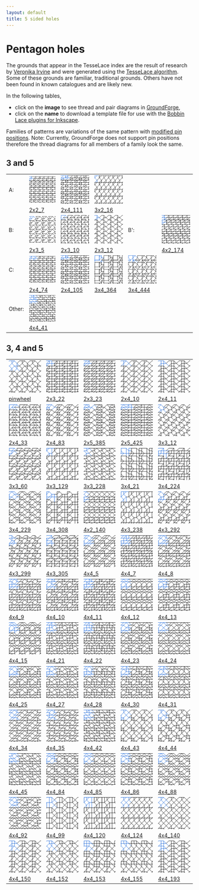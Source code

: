 ```yaml
---
layout: default
title: 5 sided holes
---
```


[TesseLace.com]: https://tesselace.com
[GroundForge]: /GroundForge/tiles.html

Pentagon holes
===================

The grounds that appear in the TesseLace index are the result of research by [Veronika Irvine](https://tesselace.com/about) and were generated using the [TesseLace algorithm](https://tesselace.com/research/bridges2012/).  Some of these grounds are familiar, traditional grounds.  Others have not been found in known catalogues and are likely new.

In the following tables, 
* click on the **image** to see thread and pair diagrams in [GroundForge],
* click on the **name** to download a template file for use with the [Bobbin Lace plugins for Inkscape](https://tesselace.com/tools/inkscape-extension/).

Families of patterns are variations of the same pattern with [modified pin positions](/GroundForge/help/Reshape-Patterns).  Note: Currently, GroundForge does not support pin positions therefore the thread diagrams for all members of a family look the same.


3 and 5
--------

|    |    |    |    |    |    |
|:---|:---|:---|:---|:---|:---|
| A: |[![](tl/3_5/2x2_7.png)][2x2_7] | [![](tl/3_5/2x4_111.png)][2x4_111] | [![](tl/3_5/3x2_16.png)][3x2_16] | 
|    | <a href="tl/3_5/2x2_7.txt" download="2x2_7.txt">2x2_7</a> | <a href="tl/3_5/2x4_111.txt" download="2x4_111.txt">2x4_111</a> | <a href="tl/3_5/3x2_16.txt" download="3x2_16.txt">3x2_16</a> | 
| B: |[![](tl/3_5/2x3_5.png)][2x3_5] | [![](tl/3_5/2x3_10.png)][2x3_10] | [![](tl/3_5/2x3_12.png)][2x3_12] | B': | [![](tl/3_5/4x2_174.png)][4x2_174] | 
|    |<a href="tl/3_5/2x3_5.txt" download="2x3_5.txt">2x3_5</a> | <a href="tl/3_5/2x3_10.txt" download="2x3_10.txt">2x3_10</a> | <a href="tl/3_5/2x3_12.txt" download="2x3_12.txt">2x3_12</a> |  | <a href="tl/3_5/4x2_174.txt" download="4x2_174.txt">4x2_174</a>
|C: |[![](tl/3_5/2x4_74.png)][2x4_74] | [![](tl/3_5/2x4_105.png)][2x4_105] | [![](tl/3_5/3x4_364.png)][3x4_364] | [![](tl/3_5/3x4_444.png)][3x4_444]
|   |<a href="tl/3_5/2x4_74.txt" download="2x4_74.txt">2x4_74</a> | <a href="tl/3_5/2x4_105.txt" download="2x4_105.txt">2x4_105</a> | <a href="tl/3_5/3x4_364.txt" download="3x4_364.txt">3x4_364</a> | <a href="tl/3_5/3x4_444.txt" download="3x4_444.txt">3x4_444</a>
|Other: |[![](tl/3_5/4x4_41.png)][4x4_41] | 
|   |<a href="tl/3_5/4x4_41.txt" download="4x4_41.txt">4x4_41</a> | 

3, 4 and 5
----------

|     |     |     |     |     |
|:---|:---|:---|:---|:---|
[![](tl/3_4_5/pinwheel.png)][pinwheel] | [![](tl/3_4_5/2x3_22.png)][2x3_22] | [![](tl/3_4_5/2x3_23.png)][2x3_23] | [![](tl/3_4_5/2x4_10.png)][2x4_10] | [![](tl/3_4_5/2x4_11.png)][2x4_11]
<a href="tl/3_4_5/pinwheel.txt" download="pinwheel.txt">pinwheel</a> | <a href="tl/3_4_5/2x3_22.txt" download="2x3_22.txt">2x3_22</a> | <a href="tl/3_4_5/2x3_23.txt" download="2x3_23.txt">2x3_23</a> | <a href="tl/3_4_5/2x4_10.txt" download="2x4_10.txt">2x4_10</a> | <a href="tl/3_4_5/2x4_11.txt" download="2x4_11.txt">2x4_11</a>
[![](tl/3_4_5/2x4_33.png)][2x4_33] | [![](tl/3_4_5/2x4_83.png)][2x4_83] |  [![](tl/3_4_5/2x5_385.png)][2x5_385] | [![](tl/3_4_5/2x5_425.png)][2x5_425] | [![](tl/3_4_5/3x3_12.png)][3x3_12]
<a href="tl/3_4_5/2x4_33.txt" download="2x4_33.txt">2x4_33</a> | <a href="tl/3_4_5/2x4_83.txt" download="2x4_83.txt">2x4_83</a> | <a href="tl/3_4_5/2x5_385.txt" download="2x5_385.txt">2x5_385</a> | <a href="tl/3_4_5/2x5_425.txt" download="2x5_425.txt">2x5_425</a> | <a href="tl/3_4_5/3x3_12.txt" download="3x3_12.txt">3x3_12</a>
[![](tl/3_4_5/3x3_60.png)][3x3_60] | [![](tl/3_4_5/3x3_129.png)][3x3_129] | [![](tl/3_4_5/3x3_228.png)][3x3_228] | [![](tl/3_4_5/3x4_21.png)][3x4_21] | [![](tl/3_4_5/3x4_224.png)][3x4_224]
<a href="tl/3_4_5/3x3_60.txt" download="3x3_60.txt">3x3_60</a> | <a href="tl/3_4_5/3x3_129.txt" download="3x3_129.txt">3x3_129</a> | <a href="tl/3_4_5/3x3_228.txt" download="3x3_228.txt">3x3_228</a> | <a href="tl/3_4_5/3x4_21.txt" download="3x4_21.txt">3x4_21</a> |<a href="tl/3_4_5/3x4_224.txt" download="3x4_224.txt">3x4_224</a>
[![](tl/3_4_5/3x4_229.png)][3x4_229] | [![](tl/3_4_5/3x4_308.png)][3x4_308] | [![](tl/3_4_5/4x2_140.png)][4x2_140] | [![](tl/3_4_5/4x3_238.png)][4x3_238] | [![](tl/3_4_5/4x3_292.png)][4x3_292]
<a href="tl/3_4_5/3x4_229.txt" download="3x4_229.txt">3x4_229</a> | <a href="tl/3_4_5/3x4_308.txt" download="3x4_308.txt">3x4_308</a> | <a href="tl/3_4_5/4x2_140.txt" download="4x2_140.txt">4x2_140</a> | <a href="tl/3_4_5/4x3_238.txt" download="4x3_238.txt">4x3_238</a> | <a href="tl/3_4_5/4x3_292.txt" download="4x3_292.txt">4x3_292</a>
[![](tl/3_4_5/4x3_299.png)][4x3_299] | [![](tl/3_4_5/4x3_305.png)][4x3_305] | [![](tl/3_4_5/4x4_5.png)][4x4_5] | [![](tl/3_4_5/4x4_7.png)][4x4_7] | [![](tl/3_4_5/4x4_8.png)][4x4_8]
<a href="tl/3_4_5/4x3_299.txt" download="4x3_299.txt">4x3_299</a> | <a href="tl/3_4_5/4x3_305.txt" download="4x3_305.txt">4x3_305</a> | <a href="tl/3_4_5/4x4_5.txt" download="4x4_5.txt">4x4_5</a> | <a href="tl/3_4_5/4x4_7.txt" download="4x4_7.txt">4x4_7</a> | <a href="tl/3_4_5/4x4_8.txt" download="4x4_8.txt">4x4_8</a>
[![](tl/3_4_5/4x4_9.png)][4x4_9] | [![](tl/3_4_5/4x4_10.png)][4x4_10] | [![](tl/3_4_5/4x4_11.png)][4x4_11] | [![](tl/3_4_5/4x4_12.png)][4x4_12] | [![](tl/3_4_5/4x4_13.png)][4x4_13]
<a href="tl/3_4_5/4x4_9.txt" download="4x4_9.txt">4x4_9</a> | <a href="tl/3_4_5/4x4_10.txt" download="4x4_10.txt">4x4_10</a> | <a href="tl/3_4_5/4x4_11.txt" download="4x4_11.txt">4x4_11</a> | <a href="tl/3_4_5/4x4_12.txt" download="4x4_12.txt">4x4_12</a> | <a href="tl/3_4_5/4x4_13.txt" download="4x4_13.txt">4x4_13</a>
[![](tl/3_4_5/4x4_15.png)][4x4_15] | [![](tl/3_4_5/4x4_21.png)][4x4_21] | [![](tl/3_4_5/4x4_22.png)][4x4_22] | [![](tl/3_4_5/4x4_23.png)][4x4_23] | [![](tl/3_4_5/4x4_24.png)][4x4_24]
<a href="tl/3_4_5/4x4_15.txt" download="4x4_15.txt">4x4_15</a> | <a href="tl/3_4_5/4x4_21.txt" download="4x4_21.txt">4x4_21</a> | <a href="tl/3_4_5/4x4_22.txt" download="4x4_22.txt">4x4_22</a> | <a href="tl/3_4_5/4x4_23.txt" download="4x4_23.txt">4x4_23</a> | <a href="tl/3_4_5/4x4_24.txt" download="4x4_24.txt">4x4_24</a>
[![](tl/3_4_5/4x4_25.png)][4x4_25] | [![](tl/3_4_5/4x4_27.png)][4x4_27] | [![](tl/3_4_5/4x4_28.png)][4x4_28] | [![](tl/3_4_5/4x4_30.png)][4x4_30] | [![](tl/3_4_5/4x4_31.png)][4x4_31]
<a href="tl/3_4_5/4x4_25.txt" download="4x4_25.txt">4x4_25</a> | <a href="tl/3_4_5/4x4_27.txt" download="4x4_27.txt">4x4_27</a> | <a href="tl/3_4_5/4x4_28.txt" download="4x4_28.txt">4x4_28</a> | <a href="tl/3_4_5/4x4_30.txt" download="4x4_30.txt">4x4_30</a> | <a href="tl/3_4_5/4x4_31.txt" download="4x4_31.txt">4x4_31</a>
[![](tl/3_4_5/4x4_34.png)][4x4_34] | [![](tl/3_4_5/4x4_35.png)][4x4_35] | [![](tl/3_4_5/4x4_42.png)][4x4_42] | [![](tl/3_4_5/4x4_43.png)][4x4_43] | [![](tl/3_4_5/4x4_44.png)][4x4_44]
<a href="tl/3_4_5/4x4_34.txt" download="4x4_34.txt">4x4_34</a> | <a href="tl/3_4_5/4x4_35.txt" download="4x4_35.txt">4x4_35</a> | <a href="tl/3_4_5/4x4_42.txt" download="4x4_42.txt">4x4_42</a> | <a href="tl/3_4_5/4x4_43.txt" download="4x4_43.txt">4x4_43</a> | <a href="tl/3_4_5/4x4_44.txt" download="4x4_44.txt">4x4_44</a>
[![](tl/3_4_5/4x4_45.png)][4x4_45] | [![](tl/3_4_5/4x4_84.png)][4x4_84] | [![](tl/3_4_5/4x4_85.png)][4x4_85] | [![](tl/3_4_5/4x4_86.png)][4x4_86] | [![](tl/3_4_5/4x4_88.png)][4x4_88]
<a href="tl/3_4_5/4x4_45.txt" download="4x4_45.txt">4x4_45</a> | <a href="tl/3_4_5/4x4_84.txt" download="4x4_84.txt">4x4_84</a> | <a href="tl/3_4_5/4x4_85.txt" download="4x4_85.txt">4x4_85</a> | <a href="tl/3_4_5/4x4_86.txt" download="4x4_86.txt">4x4_86</a> | <a href="tl/3_4_5/4x4_88.txt" download="4x4_88.txt">4x4_88</a>
[![](tl/3_4_5/4x4_92.png)][4x4_92] | [![](tl/3_4_5/4x4_99.png)][4x4_99] | [![](tl/3_4_5/4x4_120.png)][4x4_120] | [![](tl/3_4_5/4x4_124.png)][4x4_124] | [![](tl/3_4_5/4x4_140.png)][4x4_140]
<a href="tl/3_4_5/4x4_92.txt" download="4x4_92.txt">4x4_92</a> | <a href="tl/3_4_5/4x4_99.txt" download="4x4_99.txt">4x4_99</a> | <a href="tl/3_4_5/4x4_120.txt" download="4x4_120.txt">4x4_120</a> | <a href="tl/3_4_5/4x4_124.txt" download="4x4_124.txt">4x4_124</a> | <a href="tl/3_4_5/4x4_140.txt" download="4x4_140.txt">4x4_140</a> 
[![](tl/3_4_5/4x4_150.png)][4x4_150] | [![](tl/3_4_5/4x4_152.png)][4x4_152] | [![](tl/3_4_5/4x4_153.png)][4x4_153] | [![](tl/3_4_5/4x4_155.png)][4x4_155] | [![](tl/3_4_5/4x4_193.png)][4x4_193]
<a href="tl/3_4_5/4x4_150.txt" download="4x4_150.txt">4x4_150</a> | <a href="tl/3_4_5/4x4_152.txt" download="4x4_152.txt">4x4_152</a> | <a href="tl/3_4_5/4x4_153.txt" download="4x4_153.txt">4x4_153</a> | <a href="tl/3_4_5/4x4_155.txt" download="4x4_155.txt">4x4_155</a> | <a href="tl/3_4_5/4x4_193.txt" download="4x4_193.txt">4x4_193</a> |

[2x2_7]: /GroundForge/tiles.html?patchWidth=12&patchHeight=12&tile=43,68&shiftColsSW=0&shiftRowsSW=2&shiftColsSE=2&shiftRowsSE=0&
[2x3_10]: /GroundForge/tiles.html?patchWidth=12&patchHeight=12&tile=4-O,7E-&shiftColsSW=0&shiftRowsSW=2&shiftColsSE=3&shiftRowsSE=0&
[2x3_12]: /GroundForge/tiles.html?patchWidth=12&patchHeight=12&tile=58-,-15&shiftColsSW=0&shiftRowsSW=2&shiftColsSE=3&shiftRowsSE=0&
[2x3_5]: /GroundForge/tiles.html?patchWidth=12&patchHeight=12&tile=4-L,25-&shiftColsSW=0&shiftRowsSW=2&shiftColsSE=3&shiftRowsSE=0&
[2x4_105]: /GroundForge/tiles.html?patchWidth=12&patchHeight=12&tile=4832,6317&shiftColsSW=0&shiftRowsSW=2&shiftColsSE=4&shiftRowsSE=0&
[2x4_111]: /GroundForge/tiles.html?patchWidth=12&patchHeight=12&tile=4863,6348&shiftColsSW=0&shiftRowsSW=2&shiftColsSE=4&shiftRowsSE=0&
[2x4_74]: /GroundForge/tiles.html?patchWidth=12&patchHeight=12&tile=4312,6837&shiftColsSW=0&shiftRowsSW=2&shiftColsSE=4&shiftRowsSE=0&
[3x2_16]: /GroundForge/tiles.html?patchWidth=12&patchHeight=12&tile=68,4-,-5&shiftColsSW=0&shiftRowsSW=3&shiftColsSE=2&shiftRowsSE=0&
[3x4_364]: /GroundForge/tiles.html?patchWidth=12&patchHeight=12&tile=7-J7,8--7,F-B0&shiftColsSW=0&shiftRowsSW=3&shiftColsSE=4&shiftRowsSE=0&
[3x4_444]: /GroundForge/tiles.html?patchWidth=12&patchHeight=12&tile=5-M9,7-4-,-51E&shiftColsSW=0&shiftRowsSW=3&shiftColsSE=4&shiftRowsSE=0&
[4x2_174]: /GroundForge/tiles.html?patchWidth=12&patchHeight=12&tile=43,68,34,86&shiftColsSW=0&shiftRowsSW=4&shiftColsSE=2&shiftRowsSE=0&
[4x4_41]: /GroundForge/tiles.html?patchWidth=12&patchHeight=12&tile=4832,2483,3248,8324&shiftColsSW=0&shiftRowsSW=4&shiftColsSE=4&shiftRowsSE=0&

[2x3_22]: /GroundForge/tiles.html?patchWidth=12&patchHeight=12&tile=431,688&shiftColsSW=0&shiftRowsSW=2&shiftColsSE=3&shiftRowsSE=0&
[2x3_23]: /GroundForge/tiles.html?patchWidth=12&patchHeight=12&tile=463,668&shiftColsSW=0&shiftRowsSW=2&shiftColsSE=3&shiftRowsSE=0&
[2x4_10]: /GroundForge/tiles.html?patchWidth=12&patchHeight=12&tile=586-,-4-5&shiftColsSW=0&shiftRowsSW=2&shiftColsSE=4&shiftRowsSE=0&
[2x4_11]: /GroundForge/tiles.html?patchWidth=12&patchHeight=12&tile=588-,-115&shiftColsSW=0&shiftRowsSW=2&shiftColsSE=4&shiftRowsSE=0&
[2x4_33]: /GroundForge/tiles.html?patchWidth=12&patchHeight=12&tile=4-O9,70E-&shiftColsSW=0&shiftRowsSW=2&shiftColsSE=4&shiftRowsSE=0&
[2x4_83]: /GroundForge/tiles.html?patchWidth=12&patchHeight=12&tile=486-,66-5&shiftColsSW=0&shiftRowsSW=2&shiftColsSE=4&shiftRowsSE=0&
[2x5_385]: /GroundForge/tiles.html?patchWidth=12&patchHeight=12&tile=435-2,5376-&shiftColsSW=0&shiftRowsSW=2&shiftColsSE=5&shiftRowsSE=0&
[2x5_425]: /GroundForge/tiles.html?patchWidth=12&patchHeight=12&tile=43531,63588&shiftColsSW=0&shiftRowsSW=2&shiftColsSE=5&shiftRowsSE=0&
[3x3_12]: /GroundForge/tiles.html?patchWidth=12&patchHeight=12&tile=58-,6-5,-24&shiftColsSW=0&shiftRowsSW=3&shiftColsSE=3&shiftRowsSE=0&
[3x3_129]: /GroundForge/tiles.html?patchWidth=12&patchHeight=12&tile=688,4--,-2B&shiftColsSW=0&shiftRowsSW=3&shiftColsSE=3&shiftRowsSE=0&
[3x3_228]: /GroundForge/tiles.html?patchWidth=12&patchHeight=12&tile=583,24-,-25&shiftColsSW=0&shiftRowsSW=3&shiftColsSE=3&shiftRowsSE=0&
[3x3_60]: /GroundForge/tiles.html?patchWidth=12&patchHeight=12&tile=4-L,763,24-&shiftColsSW=0&shiftRowsSW=3&shiftColsSE=3&shiftRowsSE=0&
[3x4_21]: /GroundForge/tiles.html?patchWidth=12&patchHeight=12&tile=6-M4,8--7,12A1&shiftColsSW=0&shiftRowsSW=3&shiftColsSE=4&shiftRowsSE=0&
[3x4_224]: /GroundForge/tiles.html?patchWidth=12&patchHeight=12&tile=4-M-,301B,8886&shiftColsSW=0&shiftRowsSW=3&shiftColsSE=4&shiftRowsSE=0&
[3x4_229]: /GroundForge/tiles.html?patchWidth=12&patchHeight=12&tile=435-,6-25,86-5&shiftColsSW=0&shiftRowsSW=3&shiftColsSE=4&shiftRowsSE=0&
[3x4_308]: /GroundForge/tiles.html?patchWidth=12&patchHeight=12&tile=46--,4-2A,8688&shiftColsSW=0&shiftRowsSW=3&shiftColsSE=4&shiftRowsSE=0&
[4x2_140]: /GroundForge/tiles.html?patchWidth=12&patchHeight=12&tile=43,5-,35,86&shiftColsSW=0&shiftRowsSW=4&shiftColsSE=2&shiftRowsSE=0&
[4x3_238]: /GroundForge/tiles.html?patchWidth=12&patchHeight=12&tile=68D,-4-,B-2,-5-&shiftColsSW=0&shiftRowsSW=4&shiftColsSE=3&shiftRowsSE=0&
[4x3_292]: /GroundForge/tiles.html?patchWidth=12&patchHeight=12&tile=46-,6-5,-24,688&shiftColsSW=0&shiftRowsSW=4&shiftColsSE=3&shiftRowsSE=0&
[4x3_299]: /GroundForge/tiles.html?patchWidth=12&patchHeight=12&tile=46-,315,-76,668&shiftColsSW=0&shiftRowsSW=4&shiftColsSE=3&shiftRowsSE=0&
[4x3_305]: /GroundForge/tiles.html?patchWidth=12&patchHeight=12&tile=4-M,304,4-L,868&shiftColsSW=0&shiftRowsSW=4&shiftColsSE=3&shiftRowsSE=0&
[4x4_10]: /GroundForge/tiles.html?patchWidth=12&patchHeight=12&tile=4631,6317,6-76,8666&shiftColsSW=0&shiftRowsSW=4&shiftColsSE=4&shiftRowsSE=0&
[4x4_11]: /GroundForge/tiles.html?patchWidth=12&patchHeight=12&tile=4631,6317,3176,8866&shiftColsSW=0&shiftRowsSW=4&shiftColsSE=4&shiftRowsSE=0&
[4x4_12]: /GroundForge/tiles.html?patchWidth=12&patchHeight=12&tile=4343,5353,5-5-,8686&shiftColsSW=0&shiftRowsSW=4&shiftColsSE=4&shiftRowsSE=0&
[4x4_120]: /GroundForge/tiles.html?patchWidth=12&patchHeight=12&tile=68DD,-4--,B-2A,-5--&shiftColsSW=0&shiftRowsSW=4&shiftColsSE=4&shiftRowsSE=0&
[4x4_124]: /GroundForge/tiles.html?patchWidth=12&patchHeight=12&tile=6868,-4-4,5-5-,-5-5&shiftColsSW=0&shiftRowsSW=4&shiftColsSE=4&shiftRowsSE=0&
[4x4_13]: /GroundForge/tiles.html?patchWidth=12&patchHeight=12&tile=4343,5353,5-21,8688&shiftColsSW=0&shiftRowsSW=4&shiftColsSE=4&shiftRowsSE=0&
[4x4_140]: /GroundForge/tiles.html?patchWidth=12&patchHeight=12&tile=586-,-4-5,5-5-,-5-5&shiftColsSW=0&shiftRowsSW=4&shiftColsSE=4&shiftRowsSE=0&
[4x4_15]: /GroundForge/tiles.html?patchWidth=12&patchHeight=12&tile=434-,6325,6-25,8686&shiftColsSW=0&shiftRowsSW=4&shiftColsSE=4&shiftRowsSE=0&
[4x4_150]: /GroundForge/tiles.html?patchWidth=12&patchHeight=12&tile=586-,-115,588-,-4-5&shiftColsSW=0&shiftRowsSW=4&shiftColsSE=4&shiftRowsSE=0&
[4x4_152]: /GroundForge/tiles.html?patchWidth=12&patchHeight=12&tile=586-,-115,5-7-,-5-5&shiftColsSW=0&shiftRowsSW=4&shiftColsSE=4&shiftRowsSE=0&
[4x4_153]: /GroundForge/tiles.html?patchWidth=12&patchHeight=12&tile=586-,1112,788-,-4-5&shiftColsSW=0&shiftRowsSW=4&shiftColsSE=4&shiftRowsSE=0&
[4x4_155]: /GroundForge/tiles.html?patchWidth=12&patchHeight=12&tile=586-,1112,7-7-,-5-5&shiftColsSW=0&shiftRowsSW=4&shiftColsSE=4&shiftRowsSE=0&
[4x4_193]: /GroundForge/tiles.html?patchWidth=12&patchHeight=12&tile=588-,-115,588-,-115&shiftColsSW=0&shiftRowsSW=4&shiftColsSE=4&shiftRowsSE=0&
[4x4_21]: /GroundForge/tiles.html?patchWidth=12&patchHeight=12&tile=4632,5683,214-,8835&shiftColsSW=0&shiftRowsSW=4&shiftColsSE=4&shiftRowsSE=0&
[4x4_22]: /GroundForge/tiles.html?patchWidth=12&patchHeight=12&tile=4632,5683,2111,8837&shiftColsSW=0&shiftRowsSW=4&shiftColsSE=4&shiftRowsSE=0&
[4x4_23]: /GroundForge/tiles.html?patchWidth=12&patchHeight=12&tile=4632,56-2,6-58,8634&shiftColsSW=0&shiftRowsSW=4&shiftColsSE=4&shiftRowsSE=0&
[4x4_24]: /GroundForge/tiles.html?patchWidth=12&patchHeight=12&tile=4632,56-2,5-5-,8635&shiftColsSW=0&shiftRowsSW=4&shiftColsSE=4&shiftRowsSE=0&
[4x4_25]: /GroundForge/tiles.html?patchWidth=12&patchHeight=12&tile=4632,56-2,5-21,8637&shiftColsSW=0&shiftRowsSW=4&shiftColsSE=4&shiftRowsSE=0&
[4x4_27]: /GroundForge/tiles.html?patchWidth=12&patchHeight=12&tile=4632,56-2,215-,8835&shiftColsSW=0&shiftRowsSW=4&shiftColsSE=4&shiftRowsSE=0&
[4x4_28]: /GroundForge/tiles.html?patchWidth=12&patchHeight=12&tile=4632,56-2,2121,8837&shiftColsSW=0&shiftRowsSW=4&shiftColsSE=4&shiftRowsSE=0&
[4x4_30]: /GroundForge/tiles.html?patchWidth=12&patchHeight=12&tile=4632,5312,6-78,8634&shiftColsSW=0&shiftRowsSW=4&shiftColsSE=4&shiftRowsSE=0&
[4x4_31]: /GroundForge/tiles.html?patchWidth=12&patchHeight=12&tile=4632,5312,5-7-,8635&shiftColsSW=0&shiftRowsSW=4&shiftColsSE=4&shiftRowsSE=0&
[4x4_34]: /GroundForge/tiles.html?patchWidth=12&patchHeight=12&tile=5631,66-7,6-56,-566&shiftColsSW=0&shiftRowsSW=4&shiftColsSE=4&shiftRowsSE=0&
[4x4_35]: /GroundForge/tiles.html?patchWidth=12&patchHeight=12&tile=5631,66-7,3156,-766&shiftColsSW=0&shiftRowsSW=4&shiftColsSE=4&shiftRowsSE=0&
[4x4_42]: /GroundForge/tiles.html?patchWidth=12&patchHeight=12&tile=4832,2483,224-,8325&shiftColsSW=0&shiftRowsSW=4&shiftColsSE=4&shiftRowsSE=0&
[4x4_43]: /GroundForge/tiles.html?patchWidth=12&patchHeight=12&tile=486-,-4-5,5-5-,86-5&shiftColsSW=0&shiftRowsSW=4&shiftColsSE=4&shiftRowsSE=0&
[4x4_44]: /GroundForge/tiles.html?patchWidth=12&patchHeight=12&tile=486-,-4-5,5-21,86-7&shiftColsSW=0&shiftRowsSW=4&shiftColsSE=4&shiftRowsSE=0&
[4x4_45]: /GroundForge/tiles.html?patchWidth=12&patchHeight=12&tile=4832,24-2,225-,8325&shiftColsSW=0&shiftRowsSW=4&shiftColsSE=4&shiftRowsSE=0&
[4x4_5]: /GroundForge/tiles.html?patchWidth=12&patchHeight=12&tile=466-,66-5,6-56,8666&shiftColsSW=0&shiftRowsSW=4&shiftColsSE=4&shiftRowsSE=0&
[4x4_7]: /GroundForge/tiles.html?patchWidth=12&patchHeight=12&tile=4631,6688,3146,8866&shiftColsSW=0&shiftRowsSW=4&shiftColsSE=4&shiftRowsSE=0&
[4x4_8]: /GroundForge/tiles.html?patchWidth=12&patchHeight=12&tile=4631,66-7,6-56,8666&shiftColsSW=0&shiftRowsSW=4&shiftColsSE=4&shiftRowsSE=0&
[4x4_84]: /GroundForge/tiles.html?patchWidth=12&patchHeight=12&tile=4353,5353,6-58,86-4&shiftColsSW=0&shiftRowsSW=4&shiftColsSE=4&shiftRowsSE=0&
[4x4_85]: /GroundForge/tiles.html?patchWidth=12&patchHeight=12&tile=4353,5353,5-5-,86-5&shiftColsSW=0&shiftRowsSW=4&shiftColsSE=4&shiftRowsSE=0&
[4x4_86]: /GroundForge/tiles.html?patchWidth=12&patchHeight=12&tile=4353,5353,5-21,86-7&shiftColsSW=0&shiftRowsSW=4&shiftColsSE=4&shiftRowsSE=0&
[4x4_88]: /GroundForge/tiles.html?patchWidth=12&patchHeight=12&tile=435-,6325,6-25,86-5&shiftColsSW=0&shiftRowsSW=4&shiftColsSE=4&shiftRowsSE=0&
[4x4_9]: /GroundForge/tiles.html?patchWidth=12&patchHeight=12&tile=4631,66-7,3156,8866&shiftColsSW=0&shiftRowsSW=4&shiftColsSE=4&shiftRowsSE=0&
[4x4_92]: /GroundForge/tiles.html?patchWidth=12&patchHeight=12&tile=5632,56-2,6-58,-534&shiftColsSW=0&shiftRowsSW=4&shiftColsSE=4&shiftRowsSE=0&
[4x4_99]: /GroundForge/tiles.html?patchWidth=12&patchHeight=12&tile=CD6-,---5,2AB-,---5&shiftColsSW=0&shiftRowsSW=4&shiftColsSE=4&shiftRowsSE=0&
[pinwheel]: /GroundForge/tiles.html?patchWidth=12&patchHeight=12&tile=586-,-4-5,5-21,-5-7&shiftColsSW=0&shiftRowsSW=4&shiftColsSE=4&shiftRowsSE=0&
